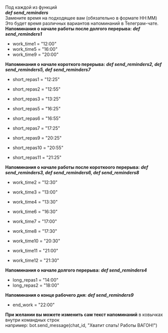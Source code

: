Под каждой из функций<br/> 
***def send_reminders***<br/>
Замените время на подходящее вам (обязательно в формате HH:MM)<br/>
Это будет время различных вариантов напоминаний в Телеграм-чате.<br/>
**Напоминания о начале работы после долгого перерыва:**
***def send_reminders1***<br/>
- work_time1 = "12:00"
- work_time5 = "16:00"
- work_time9 = "20:00"

**Напоминания о начале короткого перерыва:**
***def send_reminders2, def send_reminders5, def send_reminders7***<br/>
- short_repas1 = "12:25"
- short_repas2 = "12:55"
- short_repas3 = "13:25"


- short_repas5 = "16:25"
- short_repas6 = "16:55"
- short_repas7 = "17:25"


- short_repas9 = "20:25"
- short_repas10 = "20:55"
- short_repas11 = "21:25"

**Напоминания о начале работы после короткоого перерыва:**
***def send_reminders3, def send_reminders6, def send_reminders8***<br/>
- work_time2 = "12:30"
- work_time3 = "13:00"
- work_time4 = "13:30"


- work_time6 = "16:30"
- work_time7 = "17:00"
- work_time8 = "17:30"


- work_time10 = "20:30"
- work_time11 = "21:00"
- work_time12 = "21:30"

**Напоминания о начале долгого перерыва:**
***def send_reminders4***<br/>
- long_repas1 = "14:00"
- long_repas2 = "18:00"

**Напоминания о конце рабочего дня:**
***def send_reminders9***<br/>
 - end_work = "22:00"

**При желании вы можете изменить сам текст напоминаний** 
в ковычках внутри командных строк <br/>
например:
bot.send_message(chat_id, "Хватит спать! Работы ВАГОН!")